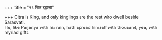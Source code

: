 +++
title = "१८ चित्र इद्राजा"

+++
Citra is King, and only kinglings are the rest who dwell beside Sarasvati.  
     He, like Parjanya with his rain, hath spread himself with thousand, yea, with myriad gifts.